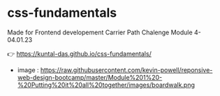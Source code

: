 # css-fundamentals
Made for Frontend developement Carrier Path Chalenge Module 4- 04.01.23

👉 https://kuntal-das.github.io/css-fundamentals/

- image : https://raw.githubusercontent.com/kevin-powell/reponsive-web-design-bootcamp/master/Module%201%20-%20Putting%20it%20all%20together/images/boardwalk.png
